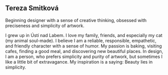 
## Tereza Smitková

Beginning designer with a sense of creative thinking, obsessed with preciseness and simplicity of artwork. 

I grew up in Ústí nad Labem. I love my family, friends, and especially my cat (my animal soul-made). I believe I am a reliable, responsible, empathetic, and friendly character with a sense of humor. My passion is baking, visiting cafes, finding a good meal, and discovering new beautiful places. In design, I am a person, who prefers simplicity and purity of artwork, but sometimes I like a little bit of extravagance. My inspiration is a saying: Beauty lies in simplicity. 

